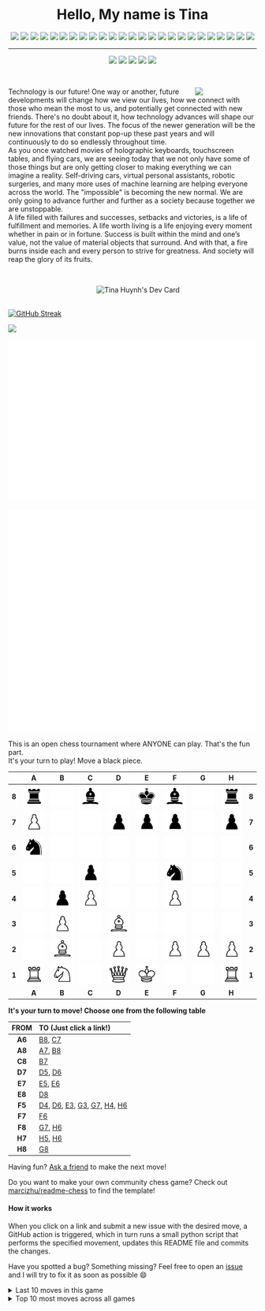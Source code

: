 <h1 align="center">Hello, My name is Tina</h1>

 <p align="center">
 <img src="https://img.shields.io/badge/-VSCode-282A36?style=for-the-badge&logo=visualstudiocode"/>
  <img src="https://img.shields.io/badge/-HTML5-E34F26?style=for-the-badge&logo=html5&logoColor=white"/>
  <img src="https://img.shields.io/badge/-CSS3-1572B6?style=for-the-badge&logo=css3"/>
   <img src="https://img.shields.io/badge/-Bootstrap-fff?style=for-the-badge&logo=bootstrap"/>
  <img src="https://img.shields.io/badge/-Sass-ED087D?style=for-the-badge&logo=sass&logoColor=fff"/>
 <img src="https://img.shields.io/badge/-Python-FFF484?style=for-the-badge&logo=python"/>
 <img src="https://img.shields.io/badge/-Jinja-B41717?style=for-the-badge&logo=jinja"/>
 <img src="https://img.shields.io/badge/-Flask-gray?style=for-the-badge&logo=flask"/>
 <img src="https://img.shields.io/badge/-Postman-FEF?style=for-the-badge&logo=postman"/>
  <img src="https://img.shields.io/badge/-JavaScript-black?style=for-the-badge&logo=javascript"/>
 <img src="https://img.shields.io/badge/-Chart.js-FF6384?style=for-the-badge&logo=chart.js&logoColor=fff"/>
 <img src="https://img.shields.io/badge/-TypeScript-3178C6?style=for-the-badge&logo=typescript&logoColor=fff"/>
 <img src="https://img.shields.io/badge/-Java-E34A86?style=for-the-badge&logo=java"/>
 <img src="https://img.shields.io/badge/-MySQL-212121?style=for-the-badge&logo=mysql&logoColor=fff"/>
 <img src="https://img.shields.io/badge/-Spring-166E3A?style=for-the-badge&logo=spring&logoColor=fff"/>
  <img src="https://img.shields.io/badge/-MongoDB-FFF?style=for-the-badge&logo=mongodb"/>
  <img src="https://img.shields.io/badge/-React-212121?style=for-the-badge&logo=react"/>
 <img src="https://img.shields.io/badge/-Express-22AE5A?style=for-the-badge&logo=express"/>
 <img src="https://img.shields.io/badge/-Nodejs-white?style=for-the-badge&logo=Node.js"/>
 <img src="https://img.shields.io/badge/-MUI-0A1929?style=for-the-badge&logo=mui"/>
   <img src="https://img.shields.io/badge/-Linux-black?style=for-the-badge&logo=linux"/>
  <img src="https://img.shields.io/badge/-Markdown-0e99da?style=for-the-badge&logo=markdown"/>
  <img src="https://img.shields.io/badge/-GitHub-0D1117?style=for-the-badge&logo=github"/>
 <img src="https://img.shields.io/badge/-GitKraken-179287?style=for-the-badge&logo=gitkraken&logoColor=fff"/>
  <img src="https://img.shields.io/badge/-Git-black?style=for-the-badge&logo=git"/>
  </p>
  
  <hr>
  
  <div align="center">
  <a href="https://www.linkedin.com/in/tinamchuynh/"><img src="https://img.shields.io/badge/-LinkedIn-blue?style=for-the-badge&color=a1242c&logo=linkedin&logoColor=E0E0E0"></a>
  <a href="https://dev.to/tmchuynh"><img src="https://img.shields.io/badge/-DEV.to-blue?style=for-the-badge&color=E0E0E0&logo=dev.to&logoColor=a1242c"></a>
  <a href="mailto:tinamchuynh@gmail.com"><img src="https://img.shields.io/badge/-Gmail-white?style=for-the-badge&amp;logo=gmail&amp;logoColor=E0E0E0&color=a1242c"></a>
  <a href="https://drive.google.com/file/d/1uNFStrjjcdi1dvPCN3Ubs3p8XoaDCWJh/view?usp=sharing"><img src="https://img.shields.io/badge/-Resume-red?style=for-the-badge&color=a1242c&logo=adobe-acrobat-reader&logoColor=E0E0E0"></a>
  <a href="https://twitter.com/tinamchuynh"><img src="https://img.shields.io/badge/-Twitter-white?style=for-the-badge&logo=twitter&logoColor=a1242c&color=E0E0E0"></a>
  </p>
</div>

<div align="right">

  &nbsp;
  
  <img align="right" src="https://github.com/tmchuynh/tmchuynh/blob/1af489ab39e53ecee8ceb5c2b7c0288370b8f735/images/Logo.png" width="125"/>
 


  <p align="left">Technology is our future! One way or another, future developments will change how we view our lives, how we connect with those who mean the most to us, and potentially get connected with new friends. There's no doubt about it, how technology advances will shape our future for the rest of our lives. The focus of the newer generation will be the new innovations that constant pop-up these past years and will continuously to do so endlessly throughout time.
    <br>
    As you once watched movies of holographic keyboards, touchscreen tables, and flying cars, we are seeing today that we not only have some of those things but are only getting closer to making everything we can imagine a reality. Self-driving cars, virtual personal assistants, robotic surgeries, and many more uses of machine learning are helping everyone across the world. The "impossible" is becoming the new normal. We are only going to advance further and further as a society because together we are unstoppable.
    <br>
    A life filled with failures and successes, setbacks and victories, is a life of fulfillment and memories. A life
worth living is a life enjoying every moment whether in pain or in fortune. Success is built within the mind
and one’s value, not the value of material objects that surround. And with that, a fire burns inside each
and every person to strive for greatness. And society will reap the glory of its fruits.</p>
</div>




<br>

  <a href="https://app.daily.dev/tmchuynh"><img align="right" src="https://github.com/tmchuynh/tmchuynh/blob/master/devcard.svg" width="325" alt="Tina Huynh's Dev Card"/></a>
  
  <br>
  <br>
  
  [![GitHub Streak](https://github-readme-streak-stats.herokuapp.com?user=tmchuynh&theme=dark&hide_border=true&border_radius=4.6&card_width=476&stroke=EB001F&ring=EB0A02&currStreakLabel=EBEBEB)](https://git.io/streak-stats)
  

   <div id="header">
  <img src="https://media.giphy.com/media/j5hWF2V3RlNGItTkGc/giphy.gif" width="250"/>
 </div>
  
  
![isocalendar metric](/metrics.plugin.isocalendar.fullyear.svg)

![Activity](/metrics.plugin.activity.svg)

This is an open chess tournament where ANYONE can play. That's the fun part.  
It's your turn to play! Move a <!-- BEGIN TURN -->black<!-- END TURN --> piece.

<!-- BEGIN CHESS BOARD -->
|   | A | B | C | D | E | F | G | H |   |
|---|:-:|:-:|:-:|:-:|:-:|:-:|:-:|:-:|:-:|
| **8** | <img src="img/black/rook.png" width=50px> | <img src="img/blank.png" width=50px> | <img src="img/black/bishop.png" width=50px> | <img src="img/blank.png" width=50px> | <img src="img/black/king.png" width=50px> | <img src="img/black/bishop.png" width=50px> | <img src="img/blank.png" width=50px> | <img src="img/black/rook.png" width=50px> | **8** |
| **7** | <img src="img/white/pawn.png" width=50px> | <img src="img/blank.png" width=50px> | <img src="img/blank.png" width=50px> | <img src="img/black/pawn.png" width=50px> | <img src="img/black/pawn.png" width=50px> | <img src="img/black/pawn.png" width=50px> | <img src="img/blank.png" width=50px> | <img src="img/black/pawn.png" width=50px> | **7** |
| **6** | <img src="img/black/knight.png" width=50px> | <img src="img/blank.png" width=50px> | <img src="img/blank.png" width=50px> | <img src="img/blank.png" width=50px> | <img src="img/blank.png" width=50px> | <img src="img/blank.png" width=50px> | <img src="img/blank.png" width=50px> | <img src="img/blank.png" width=50px> | **6** |
| **5** | <img src="img/blank.png" width=50px> | <img src="img/blank.png" width=50px> | <img src="img/black/pawn.png" width=50px> | <img src="img/blank.png" width=50px> | <img src="img/blank.png" width=50px> | <img src="img/black/knight.png" width=50px> | <img src="img/blank.png" width=50px> | <img src="img/blank.png" width=50px> | **5** |
| **4** | <img src="img/blank.png" width=50px> | <img src="img/black/pawn.png" width=50px> | <img src="img/white/pawn.png" width=50px> | <img src="img/blank.png" width=50px> | <img src="img/blank.png" width=50px> | <img src="img/white/pawn.png" width=50px> | <img src="img/blank.png" width=50px> | <img src="img/blank.png" width=50px> | **4** |
| **3** | <img src="img/blank.png" width=50px> | <img src="img/white/pawn.png" width=50px> | <img src="img/blank.png" width=50px> | <img src="img/white/bishop.png" width=50px> | <img src="img/blank.png" width=50px> | <img src="img/blank.png" width=50px> | <img src="img/blank.png" width=50px> | <img src="img/blank.png" width=50px> | **3** |
| **2** | <img src="img/blank.png" width=50px> | <img src="img/white/bishop.png" width=50px> | <img src="img/blank.png" width=50px> | <img src="img/white/pawn.png" width=50px> | <img src="img/blank.png" width=50px> | <img src="img/white/pawn.png" width=50px> | <img src="img/white/pawn.png" width=50px> | <img src="img/white/pawn.png" width=50px> | **2** |
| **1** | <img src="img/white/rook.png" width=50px> | <img src="img/white/knight.png" width=50px> | <img src="img/blank.png" width=50px> | <img src="img/white/queen.png" width=50px> | <img src="img/white/king.png" width=50px> | <img src="img/blank.png" width=50px> | <img src="img/blank.png" width=50px> | <img src="img/white/rook.png" width=50px> | **1** |
|   | **A** | **B** | **C** | **D** | **E** | **F** | **G** | **H** |   |
<!-- END CHESS BOARD -->

**It's your turn to move! Choose one from the following table**
<!-- BEGIN MOVES LIST -->
|  FROM  | TO (Just click a link!) |
| :----: | :---------------------- |
| **A6** | [B8](https://github.com/tmchuynh/tmchuynh/issues/new?body=Please+do+not+change+the+title.+Just+click+%22Submit+new+issue%22.&title=Chess%3A+Move+A6+to+B8), [C7](https://github.com/tmchuynh/tmchuynh/issues/new?body=Please+do+not+change+the+title.+Just+click+%22Submit+new+issue%22.&title=Chess%3A+Move+A6+to+C7) |
| **A8** | [A7](https://github.com/tmchuynh/tmchuynh/issues/new?body=Please+do+not+change+the+title.+Just+click+%22Submit+new+issue%22.&title=Chess%3A+Move+A8+to+A7), [B8](https://github.com/tmchuynh/tmchuynh/issues/new?body=Please+do+not+change+the+title.+Just+click+%22Submit+new+issue%22.&title=Chess%3A+Move+A8+to+B8) |
| **C8** | [B7](https://github.com/tmchuynh/tmchuynh/issues/new?body=Please+do+not+change+the+title.+Just+click+%22Submit+new+issue%22.&title=Chess%3A+Move+C8+to+B7) |
| **D7** | [D5](https://github.com/tmchuynh/tmchuynh/issues/new?body=Please+do+not+change+the+title.+Just+click+%22Submit+new+issue%22.&title=Chess%3A+Move+D7+to+D5), [D6](https://github.com/tmchuynh/tmchuynh/issues/new?body=Please+do+not+change+the+title.+Just+click+%22Submit+new+issue%22.&title=Chess%3A+Move+D7+to+D6) |
| **E7** | [E5](https://github.com/tmchuynh/tmchuynh/issues/new?body=Please+do+not+change+the+title.+Just+click+%22Submit+new+issue%22.&title=Chess%3A+Move+E7+to+E5), [E6](https://github.com/tmchuynh/tmchuynh/issues/new?body=Please+do+not+change+the+title.+Just+click+%22Submit+new+issue%22.&title=Chess%3A+Move+E7+to+E6) |
| **E8** | [D8](https://github.com/tmchuynh/tmchuynh/issues/new?body=Please+do+not+change+the+title.+Just+click+%22Submit+new+issue%22.&title=Chess%3A+Move+E8+to+D8) |
| **F5** | [D4](https://github.com/tmchuynh/tmchuynh/issues/new?body=Please+do+not+change+the+title.+Just+click+%22Submit+new+issue%22.&title=Chess%3A+Move+F5+to+D4), [D6](https://github.com/tmchuynh/tmchuynh/issues/new?body=Please+do+not+change+the+title.+Just+click+%22Submit+new+issue%22.&title=Chess%3A+Move+F5+to+D6), [E3](https://github.com/tmchuynh/tmchuynh/issues/new?body=Please+do+not+change+the+title.+Just+click+%22Submit+new+issue%22.&title=Chess%3A+Move+F5+to+E3), [G3](https://github.com/tmchuynh/tmchuynh/issues/new?body=Please+do+not+change+the+title.+Just+click+%22Submit+new+issue%22.&title=Chess%3A+Move+F5+to+G3), [G7](https://github.com/tmchuynh/tmchuynh/issues/new?body=Please+do+not+change+the+title.+Just+click+%22Submit+new+issue%22.&title=Chess%3A+Move+F5+to+G7), [H4](https://github.com/tmchuynh/tmchuynh/issues/new?body=Please+do+not+change+the+title.+Just+click+%22Submit+new+issue%22.&title=Chess%3A+Move+F5+to+H4), [H6](https://github.com/tmchuynh/tmchuynh/issues/new?body=Please+do+not+change+the+title.+Just+click+%22Submit+new+issue%22.&title=Chess%3A+Move+F5+to+H6) |
| **F7** | [F6](https://github.com/tmchuynh/tmchuynh/issues/new?body=Please+do+not+change+the+title.+Just+click+%22Submit+new+issue%22.&title=Chess%3A+Move+F7+to+F6) |
| **F8** | [G7](https://github.com/tmchuynh/tmchuynh/issues/new?body=Please+do+not+change+the+title.+Just+click+%22Submit+new+issue%22.&title=Chess%3A+Move+F8+to+G7), [H6](https://github.com/tmchuynh/tmchuynh/issues/new?body=Please+do+not+change+the+title.+Just+click+%22Submit+new+issue%22.&title=Chess%3A+Move+F8+to+H6) |
| **H7** | [H5](https://github.com/tmchuynh/tmchuynh/issues/new?body=Please+do+not+change+the+title.+Just+click+%22Submit+new+issue%22.&title=Chess%3A+Move+H7+to+H5), [H6](https://github.com/tmchuynh/tmchuynh/issues/new?body=Please+do+not+change+the+title.+Just+click+%22Submit+new+issue%22.&title=Chess%3A+Move+H7+to+H6) |
| **H8** | [G8](https://github.com/tmchuynh/tmchuynh/issues/new?body=Please+do+not+change+the+title.+Just+click+%22Submit+new+issue%22.&title=Chess%3A+Move+H8+to+G8) |
<!-- END MOVES LIST -->

Having fun? [Ask a friend](https://twitter.com/share?text=I'm+playing+Chess+on+a+GitHub+profile.+Take+your+turn+at+https://github.com/tmchuynh/tmchuynh+%23github+%23games) to make the next move!

Do you want to make your own community chess game? Check out [marcizhu/readme-chess](https://github.com/marcizhu/readme-chess) to find the template!

#### How it works

When you click on a link and submit a new issue with the desired move, a GitHub action is triggered, which in turn runs a small python script that performs the specified movement, updates this README file and commits the changes.

Have you spotted a bug? Something missing? Feel free to open an [issue](https://github.com/tmchuynh/tmchuynh/issues) and I will try to fix it as soon as possible 😄


<details>
  <summary>Last 10 moves in this game</summary>
<!-- BEGIN LAST MOVES -->

| Move | Author |
| :--: | :----- |
| `F1` to `D3` | [ @LuccasBracci](https://github.com/LuccasBracci) |
| `G7` to `F5` | [ @tmchuynh](https://github.com/tmchuynh) |
| `E3` to `F4` | [ @victoracevedojr](https://github.com/victoracevedojr) |
| `B8` to `A6` | [ @DustinYansberg](https://github.com/DustinYansberg) |
| `B6` to `A7` | [ @uncenter](https://github.com/uncenter) |
| `F5` to `G7` | [ @tmchuynh](https://github.com/tmchuynh) |
| `A5` to `B6` | [ @jwu910](https://github.com/jwu910) |
| `D8` to `B6` | [ @tmchuynh](https://github.com/tmchuynh) |
| `E2` to `E3` | [ @MarkLambson](https://github.com/MarkLambson) |
| `G5` to `F4` | [ @alitahir6001](https://github.com/alitahir6001) |

<!-- END LAST MOVES -->
</details>

<details>
  <summary>Top 10 most moves across all games</summary>
<!-- BEGIN TOP MOVES -->

| Total moves |  User  |
| :---------: | :----- |
| 75 | [@tmchuynh](https://github.com/tmchuynh) |
| 64 | [@MGBoulware88](https://github.com/MGBoulware88) |
| 3 | [@JeffGreenlee42](https://github.com/JeffGreenlee42) |
| 2 | [@BenMcBride](https://github.com/BenMcBride) |
| 2 | [@jwu910](https://github.com/jwu910) |
| 1 | [@TheEpyonArchitect](https://github.com/TheEpyonArchitect) |
| 1 | [@aaronpnguyen](https://github.com/aaronpnguyen) |
| 1 | [@JustinBui](https://github.com/JustinBui) |
| 1 | [@LivingLegacy95](https://github.com/LivingLegacy95) |
| 1 | [@dojo24](https://github.com/dojo24) |

<!-- END TOP MOVES -->
</details>
